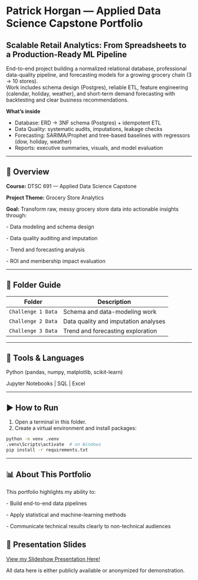 # Patrick Horgan — Applied Data Science Capstone Portfolio


## Scalable Retail Analytics: From Spreadsheets to a Production-Ready ML Pipeline

End-to-end project building a normalized relational database, professional data-quality pipeline, and forecasting models for a growing grocery chain (3 → 10 stores).  
Work includes schema design (Postgres), reliable ETL, feature engineering (calendar, holiday, weather), and short-term demand forecasting with backtesting and clear business recommendations.

**What’s inside**
- Database: ERD → 3NF schema (Postgres) + idempotent ETL  
- Data Quality: systematic audits, imputations, leakage checks  
- Forecasting: SARIMA/Prophet and tree-based baselines with regressors (dow, holiday, weather)  
- Reports: executive summaries, visuals, and model evaluation  


---



## 🧠 Overview



**Course:** DTSC 691 — Applied Data Science Capstone

**Project Theme:** Grocery Store Analytics

**Goal:** Transform raw, messy grocery store data into actionable insights through:

\- Data modeling and schema design  

\- Data quality auditing and imputation  

\- Trend and forecasting analysis  

\- ROI and membership impact evaluation  



---



## 📁 Folder Guide

| Folder | Description |
|---------|--------------|
| `Challenge 1 Data` | Schema and data-modeling work |
| `Challenge 2 Data` | Data quality and imputation analyses |
| `Challenge 3 Data` | Trend and forecasting exploration |



---



## 🧰 Tools \& Languages



Python (pandas, numpy, matplotlib, scikit-learn)  

Jupyter Notebooks  |  SQL  |  Excel  



---



## ▶️ How to Run

1. Open a terminal in this folder.
2. Create a virtual environment and install packages:

```bash
python -m venv .venv
.venv\Scripts\activate  # on Windows
pip install -r requirements.txt
```



---



## 📊 About This Portfolio



This portfolio highlights my ability to:

\- Build end-to-end data pipelines  

\- Apply statistical and machine-learning methods  

\- Communicate technical results clearly to non-technical audiences


## 🎥 Presentation Slides
[View my Slideshow Presentation Here!](https://docs.google.com/presentation/d/1OQ1zAFTkq-itLTzvutC1cYnb6w5lmYvxwSjgHx22gaU/edit?usp=sharing)




All data here is either publicly available or anonymized for demonstration.

